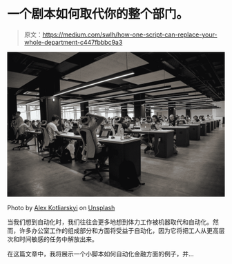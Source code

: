 # 一个剧本如何取代你的整个部门。

> 原文：<https://medium.com/swlh/how-one-script-can-replace-your-whole-department-c447fbbbc9a3>

![](img/78e94430756bbfa7aec83774f5b70ea6.png)

Photo by [Alex Kotliarskyi](https://unsplash.com/@frantic?utm_source=medium&utm_medium=referral) on [Unsplash](https://unsplash.com?utm_source=medium&utm_medium=referral)

当我们想到自动化时，我们往往会更多地想到体力工作被机器取代和自动化。然而，许多办公室工作的组成部分和方面将受益于自动化，因为它将把工人从更高层次和时间敏感的任务中解放出来。

在这篇文章中，我将展示一个小脚本如何自动化金融方面的例子，并…